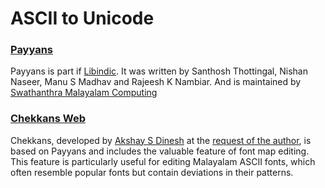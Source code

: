 # ASCII to Unicode

### [Payyans](https://libindic.org/Payyans)

Payyans is part if [Libindic](https://libindic.org). It was written by Santhosh Thottingal, Nishan Naseer, Manu S Madhav and Rajeesh K Nambiar. And is maintained by [Swathanthra Malayalam Computing](https://smc.org.in)

### [Chekkans Web](https://asdofindia.github.io/chekkans-web/)

Chekkans, developed by [Akshay S Dinesh](https://asd.learnlearn.in) at the [request of the author](https://asd.learnlearn.in/tiny-personal-programs/#chekkans-web), is based on Payyans and includes the valuable feature of font map editing. This feature is particularly useful for editing Malayalam ASCII fonts, which often resemble popular fonts but contain deviations in their patterns.
